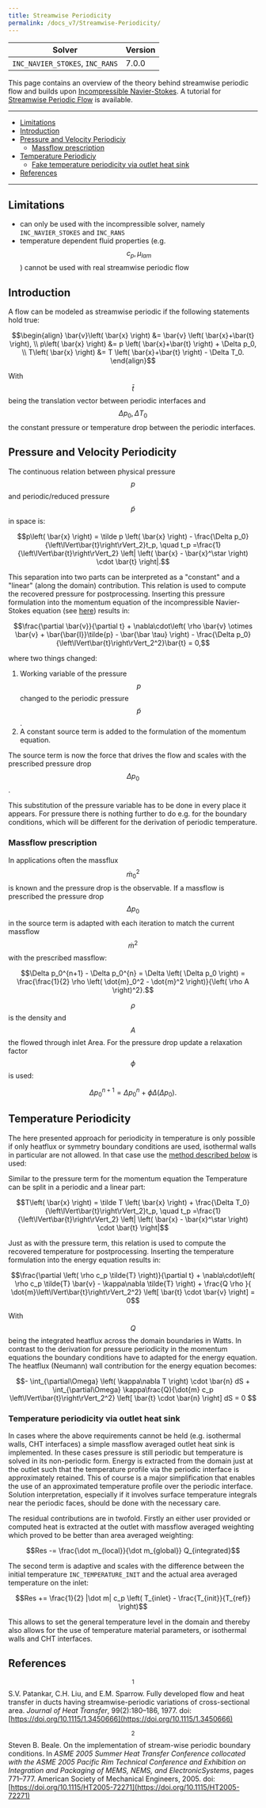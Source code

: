 ```yaml
---
title: Streamwise Periodicity
permalink: /docs_v7/Streamwise-Periodicity/
---
```


| Solver | Version | 
| --- | --- |
| `INC_NAVIER_STOKES`, `INC_RANS` | 7.0.0 |


This page contains an overview of the theory behind streamwise periodic flow and builds upon [Incompressible Navier-Stokes](/docs_v7/Theory/#incompressible-navier-stokes). A tutorial for [Streamwise Periodic Flow](/tutorials/Inc_Streamwise_Periodic/) is available.

---

- [Limitations](#limitations)
- [Introduction](#introduction)
- [Pressure and Velocity Periodiciy](#pandv-periodiciy)
    - [Massflow prescription](#massflow)
- [Temperature Periodiciy](#T-periodiciy)
    - [Fake temperature periodicity via outlet heat sink](#fake-temperature-periodicity-via-outlet-heat-sink)
- [References](#references)

---

## Limitations
- can only be used with the incompressible solver, namely `INC_NAVIER_STOKES` and `INC_RANS`
- temperature dependent fluid properties (e.g. $$c_p, \mu_{lam}$$) cannot be used with real streamwise periodic flow

## Introduction

A flow can be modeled as streamwise periodic if the following statements hold true:

$$\begin{align}
\bar{v}\left( \bar{x} \right) &= \bar{v} \left( \bar{x}+\bar{t} \right), \\
p\left( \bar{x} \right) &= p \left( \bar{x}+\bar{t} \right) + \Delta p_0, \\
T\left( \bar{x} \right) &= T \left( \bar{x}+\bar{t} \right) - \Delta T_0.
\end{align}$$

With $$\bar{t}$$ being the translation vector between periodic interfaces and $$\Delta p_0, \Delta T_0$$ the constant pressure or temperature drop between the periodic interfaces.

## Pressure and Velocity Periodicity

The continuous relation between physical pressure $$p$$ and periodic/reduced pressure $$\tilde{p}$$ in space is:

$$p\left( \bar{x} \right) = \tilde p \left( \bar{x} \right) - \frac{\Delta p_0}{\left\lVert\bar{t}\right\rVert_2}t_p, \quad t_p =\frac{1}{\left\lVert\bar{t}\right\rVert_2} \left| \left( \bar{x} - \bar{x}^\star \right) \cdot \bar{t} \right|.$$

This separation into two parts can be interpreted as a "constant" and a "linear" (along the domain) contribution. 
This relation is used to compute the recovered pressure for postprocessing. 
Inserting this pressure formulation into the momentum equation of the incompressible Navier-Stokes equation (see [here](/docs_v7/Theory/#incompressible-navier-stokes)) results in:

$$\frac{\partial \bar{v}}{\partial t} + \nabla\cdot\left( \rho \bar{v} \otimes \bar{v} + \bar{\bar{I}}\tilde{p} - \bar{\bar \tau}  \right) - \frac{\Delta p_0}{\left\lVert\bar{t}\right\rVert_2^2}\bar{t} = 0,$$

where two things changed:
1. Working variable of the pressure $$p$$ changed to the periodic pressure $$\tilde{p}$$.
2. A constant source term is added to the formulation of the momentum equation.

The source term is now the force that drives the flow and scales with the prescribed pressure drop $$\Delta p_0$$.

This substitution of the pressure variable has to be done in every place it appears. For pressure there is nothing further to do e.g. for the boundary conditions, which will be different for the derivation of periodic temperature.

### Massflow prescription

In applications often the massflux  $$\dot{m}_0^2$$  is known and the pressure drop is the observable. If a massflow is prescribed the pressure drop $$\Delta p_0$$ in the source term is adapted with each iteration to match the current massflow $$\dot{m}^2$$ with the prescribed massflow:


$$\Delta p_0^{n+1} - \Delta p_0^{n} = \Delta \left( \Delta p_0 \right) = \frac{\frac{1}{2} \rho \left( \dot{m}_0^2 - \dot{m}^2 \right)}{\left( \rho A \right)^2}.$$

$$\rho$$ is the density and $$A$$ the flowed through inlet Area. For the pressure drop update a relaxation factor $$\phi$$ is used:

$$\Delta p_0^{n+1} = \Delta p_0^{n} + \phi \Delta \left( \Delta p_0 \right).$$

## Temperature Periodicity

The here presented approach for periodicity in temperature is only possible if only heatflux or symmetry boundary conditions are used, isothermal walls in particular are not allowed. In that case use the [method described below](#fake-temperature-periodicity-via-outlet-heat-sink) is used:

Similar to the pressure term for the momentum equation the Temperature can be split in a periodic and a linear part:

$$T\left( \bar{x} \right) = \tilde T \left( \bar{x} \right) + \frac{\Delta T_0}{\left\lVert\bar{t}\right\rVert_2}t_p, \quad t_p =\frac{1}{\left\lVert\bar{t}\right\rVert_2} \left| \left( \bar{x} - \bar{x}^\star \right) \cdot \bar{t} \right|$$

Just as with the pressure term, this relation is used to compute the recovered temperature for postprocessing. 
Inserting the temperature formulation into the energy equation results in:

$$\frac{\partial \left( \rho c_p \tilde{T} \right)}{\partial t} + \nabla\cdot\left( \rho c_p \tilde{T} \bar{v} - \kappa\nabla \tilde{T} \right) + \frac{Q \rho }{ \dot{m}\left\lVert\bar{t}\right\rVert_2^2} \left[ \bar{t} \cdot \bar{v} \right] = 0$$

With $$Q$$ being the integrated heatflux across the domain boundaries in Watts. In contrast to the derivation for pressure periodicity in the momentum equations the boundary conditions have to adapted for the energy equation. The heatflux (Neumann) wall contribution for the energy equation becomes:

$$- \int_{\partial\Omega} \left( \kappa\nabla T \right) \cdot \bar{n} dS + \int_{\partial\Omega}  \kappa\frac{Q}{\dot{m} c_p \left\lVert\bar{t}\right\rVert_2^2} \left[ \bar{t} \cdot \bar{n} \right] dS = 0 $$

### Temperature periodicity via outlet heat sink

In cases where the above requirements cannot be held (e.g. isothermal walls, CHT interfaces) a simple massflow averaged outlet heat sink is implemented. In these cases pressure is still periodic but temperature is solved in its non-periodic form. Energy is extracted from the domain just at the outlet such that the temperature profile via the periodic interface is approximately retained. This of course is a major simplification that enables the use of an approximated temperature profile over the periodic interface. Solution interpretation, especially if it involves surface temperature integrals near the periodic faces, should be done with the necessary care.

The residual contributions are in twofold. Firstly an either user provided or computed heat is extracted at the outlet with massflow averaged weighting which proved to be better than area averaged weighting:

$$Res -= \frac{\dot m_{local}}{\dot m_{global}} Q_{integrated}$$

The second term is adaptive and scales with the difference between the initial temperature `INC_TEMPERATURE_INIT` and the actual area averaged temperature on the inlet:

$$Res += \frac{1}{2} |\dot m| c_p \left( T_{inlet} - \frac{T_{init}}{T_{ref}} \right)$$

This allows to set the general temperature level in the domain and thereby also allows for the use of temperature material parameters, or isothermal walls and CHT interfaces.

## References

$$^1$$ S.V. Patankar, C.H. Liu, and E.M. Sparrow. Fully developed flow and heat transfer in ducts having streamwise-periodic variations of cross-sectional area. *Journal of Heat Transfer*, 99(2):180–186, 1977. doi: [https://doi.org/10.1115/1.3450666](https://doi.org/10.1115/1.3450666)

$$^2$$ Steven B. Beale. On the implementation of stream-wise periodic boundary conditions. In *ASME 2005  Summer  Heat  Transfer  Conference  collocated  with  the  ASME  2005  Pacific  Rim  Technical  Conference  and  Exhibition  on  Integration  and  Packaging  of  MEMS,  NEMS,  and  ElectronicSystems*, pages 771–777. American Society of Mechanical Engineers, 2005. doi: [https://doi.org/10.1115/HT2005-72271](https://doi.org/10.1115/HT2005-72271)